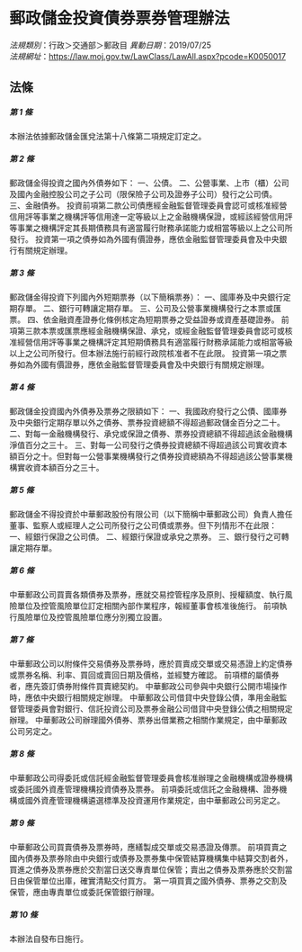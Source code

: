 # 郵政儲金投資債券票券管理辦法

*法規類別*：行政＞交通部＞郵政目
*異動日期*：2019/07/25  
*法規網址*：https://law.moj.gov.tw/LawClass/LawAll.aspx?pcode=K0050017



## 法條
##### 第 1 條
本辦法依據郵政儲金匯兌法第十八條第二項規定訂定之。

##### 第 2 條
郵政儲金得投資之國內外債券如下：
一、公債。
二、公營事業、上市（櫃）公司及國內金融控股公司之子公司（限保險子公司及證券子公司）發行之公司債。
三、金融債券。
投資前項第二款公司債應經金融監督管理委員會認可或核准經營信用評等事業之機構評等信用達一定等級以上之金融機構保證，或經該經營信用評等事業之機構評定其長期債務具有適當履行財務承諾能力或相當等級以上之公司所發行。
投資第一項之債券如為外國有價證券，應依金融監督管理委員會及中央銀行有關規定辦理。

##### 第 3 條
郵政儲金得投資下列國內外短期票券（以下簡稱票券）：
一、國庫券及中央銀行定期存單。
二、銀行可轉讓定期存單。
三、公司及公營事業機構發行之本票或匯票。
四、依金融資產證券化條例核定為短期票券之受益證券或資產基礎證券。
前項第三款本票或匯票應經金融機構保證、承兌，或經金融監督管理委員會認可或核准經營信用評等事業之機構評定其短期債務具有適當履行財務承諾能力或相當等級以上之公司所發行。但本辦法施行前經行政院核准者不在此限。
投資第一項之票券如為外國有價證券，應依金融監督管理委員會及中央銀行有關規定辦理。

##### 第 4 條
郵政儲金投資國內外債券及票券之限額如下：
一、我國政府發行之公債、國庫券及中央銀行定期存單以外之債券、票券投資總額不得超過郵政儲金百分之二十。
二、對每一金融機構發行、承兌或保證之債券、票券投資總額不得超過該金融機構淨值百分之三十。
三、對每一公司發行之債券投資總額不得超過該公司實收資本額百分之十。但對每一公營事業機構發行之債券投資總額為不得超過該公營事業機構實收資本額百分之三十。　

##### 第 5 條
郵政儲金不得投資於中華郵政股份有限公司（以下簡稱中華郵政公司）負責人擔任董事、監察人或經理人之公司所發行之公司債或票券。但下列情形不在此限：
一、經銀行保證之公司債。
二、經銀行保證或承兌之票券。
三、銀行發行之可轉讓定期存單。

##### 第 6 條
中華郵政公司買賣各類債券及票券，應就交易控管程序及原則、授權額度、執行風險單位及控管風險單位訂定相關內部作業程序，報經董事會核准後施行。
前項執行風險單位及控管風險單位應分別獨立設置。

##### 第 7 條
中華郵政公司以附條件交易債券及票券時，應於買賣成交單或交易憑證上約定債券或票券名稱、利率、買回或賣回日期及價格，並經雙方確認。
前項標的屬債券者，應先簽訂債券附條件買賣總契約。
中華郵政公司參與中央銀行公開市場操作時，應依中央銀行相關規定辦理。
中華郵政公司借貸中央登錄公債，準用金融監督管理委員會對銀行、信託投資公司及票券金融公司借貸中央登錄公債之相關規定辦理。
中華郵政公司辦理國外債券、票券出借業務之相關作業規定，由中華郵政公司另定之。

##### 第 8 條
中華郵政公司得委託或信託經金融監督管理委員會核准辦理之金融機構或證券機構或委託國外資產管理機構投資債券及票券。
前項委託或信託之金融機構、證券機構或國外資產管理機構遴選標準及投資運用作業規定，由中華郵政公司另定之。

##### 第 9 條
中華郵政公司買賣債券及票券時，應繕製成交單或交易憑證及傳票。
前項買賣之國內債券及票券除由中央銀行或債券及票券集中保管結算機構集中結算交割者外，買進之債券及票券應於交割當日送交專責單位保管；賣出之債券及票券應於交割當日由保管單位出庫，確實清點交付買方。
第一項買賣之國外債券、票券之交割及保管，應由專責單位或委託保管銀行辦理。

##### 第 10 條
本辦法自發布日施行。


